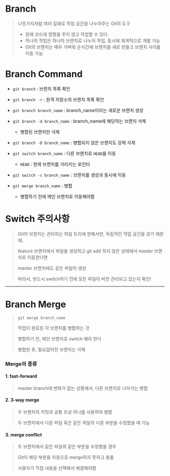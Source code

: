 # Branch

> 나뭇가지처럼 여러 갈래로 작업 공간을 나누어주는 Git의 도구
>
> - 원래 코드에 영향을 주지 않고 작업할 수 있다.
> - 하나의 작업은 하나의 브랜치로 나누어 작업, 동시에 체계적으로 개발 가능
> - Git의 브랜치는 매우 가벼워 순식간에 브랜치를 새로 만들고 브랜치 사이를 이동 가능



# Branch Command

- `git branch` : 브랜치 목록 확인
- `git branch -r` : 원격 저장소의 브랜치 목록 확인
- `git branch branch_name` : branch_name이라는 새로운 브랜치 생성
- `git branch -d branch_name` : branch_name에 해당하는 브랜치 삭제
  - 병합된 브랜치만 삭제
- `git branch -D branch_name` : 병합되지 않은 브랜치도 강제 삭제 
- `git switch branch_name` : 다른 브랜치로 `HEAD`를 이동
  - `HEAD` : 현재 브랜치를 가리키는 포인터
- `git switch -c branch_name` : 브랜치를 생성과 동시에 이동

- `git merge branch_name` : 병합
  - 병합하기 전에 메인 브랜치로 이동해야함



# Switch 주의사항

> Git의 브랜치는 관리하는 파일 트리에 한해서만, 독립적인 작업 공간을 갖기 때문에,
>
> feature 브랜치에서 파일을 생성하고 git add 하지 않은 상태에서 master 브랜치로 이동한다면
>
> master 브랜치에도 같은 파일이 생성
>
> 따라서, 반드시 switch하기 전에 모든 파일이 버전 관리되고 있는지 확인!





---



# Branch Merge

>  `git merge branch_name`  
>
> 작업이 완료된 각 브랜치를 병합하는 것
>
> 병합하기 전, 메인 브랜치로 switch 해야 한다
>
> 병합한 후, 필요없어진 브랜치는 삭제



### Merge의 종류

#### 1. fast-forward

>  master branch에 변화가 없는 상황에서, 다른 브랜치로 나아가는 병합



#### 2. 3-way merge

> 두 브랜치의 커밋과 공통 조상 하나를 사용하여 병합
>
> 두 브랜치에서 다른 파일 혹은 같은 파일의 다른 부분을 수정했을 때 가능



#### 3. merge conflict

> 두 브랜치에서 같은 파일의 같은 부분을 수정했을 경우
>
> Git이 해당 부분을 자동으로 merge하지 못하고 충돌
>
> 사용자가 직접 내용을 선택해서 해결해야함

